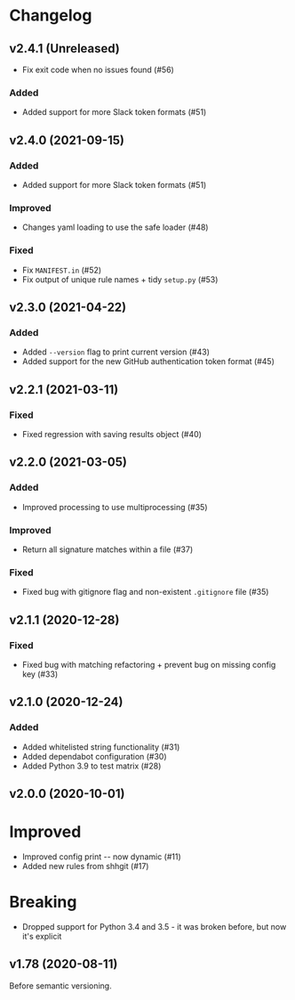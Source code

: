 # Changelog

## v2.4.1 (Unreleased)

-   Fix exit code when no issues found (#56)

### Added

-   Added support for more Slack token formats (#51)

## v2.4.0 (2021-09-15)

### Added

-   Added support for more Slack token formats (#51)

### Improved

-   Changes yaml loading to use the safe loader (#48)

### Fixed

-   Fix `MANIFEST.in` (#52)
-   Fix output of unique rule names + tidy `setup.py` (#53)

## v2.3.0 (2021-04-22)

### Added

-   Added `--version` flag to print current version (#43)
-   Added support for the new GitHub authentication token format (#45)

## v2.2.1 (2021-03-11)

### Fixed

-   Fixed regression with saving results object (#40)

## v2.2.0 (2021-03-05)

### Added

-   Improved processing to use multiprocessing (#35)

### Improved

-   Return all signature matches within a file (#37)

### Fixed

-   Fixed bug with gitignore flag and non-existent `.gitignore` file (#35)

## v2.1.1 (2020-12-28)

### Fixed

-   Fixed bug with matching refactoring + prevent bug on missing config key (#33)

## v2.1.0 (2020-12-24)

### Added

-   Added whitelisted string functionality (#31)
-   Added dependabot configuration (#30)
-   Added Python 3.9 to test matrix (#28)

## v2.0.0 (2020-10-01)

# Improved

-   Improved config print -- now dynamic (#11)
-   Added new rules from shhgit (#17)

# Breaking

-   Dropped support for Python 3.4 and 3.5 - it was broken before, but now it's explicit

## v1.78 (2020-08-11)

Before semantic versioning.
